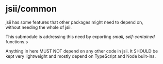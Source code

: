 # jsii/common

jsii has some features that other packages might need to depend on, without needing the whole of jsii.

This submodule is addressing this need by exporting *small, self-contained* functions.s

Anything in here MUST NOT depend on any other code in jsii.
It SHOULD be kept very lightweight and mostly depend on TypeScript and Node built-ins.
